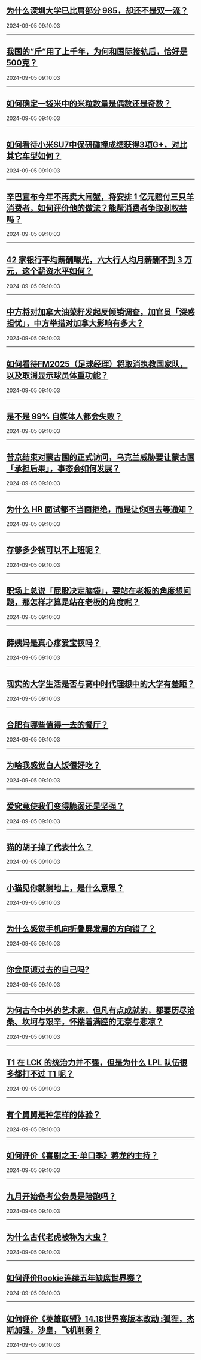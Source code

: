 ## [为什么深圳大学已比肩部分 985，却还不是双一流？](https://www.zhihu.com/question/660507596)

2024-09-05 09:10:03

---
## [我国的“斤”用了上千年，为何和国际接轨后，恰好是500克？](https://www.zhihu.com/question/666172030)

2024-09-05 09:10:03

---
## [如何确定一袋米中的米粒数量是偶数还是奇数？](https://www.zhihu.com/question/666009766)

2024-09-05 09:10:03

---
## [如何看待小米SU7中保研碰撞成绩获得3项G+，对比其它车型如何？](https://www.zhihu.com/question/666264552)

2024-09-05 09:10:03

---
## [辛巴宣布今年不再卖大闸蟹，将安排 1 亿元赔付三只羊消费者，如何评价他的做法？能帮消费者争取到权益吗？](https://www.zhihu.com/question/666212183)

2024-09-05 09:10:03

---
## [42 家银行平均薪酬曝光，六大行人均月薪酬不到 3 万元，这个薪资水平如何？](https://www.zhihu.com/question/666071365)

2024-09-05 09:10:03

---
## [中方将对加拿大油菜籽发起反倾销调查，加官员「深感担忧」，中方举措对加拿大影响有多大？](https://www.zhihu.com/question/666189439)

2024-09-05 09:10:03

---
## [如何看待FM2025（足球经理）将取消执教国家队，以及取消显示球员体重功能？](https://www.zhihu.com/question/666261063)

2024-09-05 09:10:03

---
## [是不是 99% 自媒体人都会失败？](https://www.zhihu.com/question/660853990)

2024-09-05 09:10:03

---
## [普京结束对蒙古国的正式访问，乌克兰威胁要让蒙古国「承担后果」，事态会如何发展？](https://www.zhihu.com/question/666160790)

2024-09-05 09:10:03

---
## [为什么 HR 面试都不当面拒绝，而是让你回去等通知？](https://www.zhihu.com/question/665937675)

2024-09-05 09:10:03

---
## [存够多少钱可以不上班呢？](https://www.zhihu.com/question/666197070)

2024-09-05 09:10:03

---
## [职场上总说「屁股决定脑袋」，要站在老板的角度想问题，那怎样才算是站在老板的角度呢？](https://www.zhihu.com/question/665935210)

2024-09-05 09:10:03

---
## [薛姨妈是真心疼爱宝钗吗？](https://www.zhihu.com/question/666153576)

2024-09-05 09:10:03

---
## [现实的大学生活是否与高中时代理想中的大学有差距？](https://www.zhihu.com/question/495674818)

2024-09-05 09:10:03

---
## [合肥有哪些值得一去的餐厅？](https://www.zhihu.com/question/35665594)

2024-09-05 09:10:03

---
## [为啥我感觉白人饭很好吃？](https://www.zhihu.com/question/638698784)

2024-09-05 09:10:03

---
## [爱究竟使我们变得脆弱还是坚强？](https://www.zhihu.com/question/665559176)

2024-09-05 09:10:03

---
## [猫的胡子掉了代表什么？](https://www.zhihu.com/question/663673748)

2024-09-05 09:10:03

---
## [小猫见你就躺地上，是什么意思？](https://www.zhihu.com/question/661716643)

2024-09-05 09:10:03

---
## [为什么感觉手机向折叠屏发展的方向错了？](https://www.zhihu.com/question/592056069)

2024-09-05 09:10:03

---
## [你会原谅过去的自己吗?](https://www.zhihu.com/question/663326165)

2024-09-05 09:10:03

---
## [为何古今中外的艺术家，但凡有点成就的，都要历尽沧桑、坎坷与艰辛，怀揣着满腔的无奈与悲凉？](https://www.zhihu.com/question/663410430)

2024-09-05 09:10:03

---
## [T1 在 LCK 的统治力并不强，但是为什么 LPL 队伍很多都打不过 T1 呢？](https://www.zhihu.com/question/665764247)

2024-09-05 09:10:03

---
## [有个舅舅是种怎样的体验？](https://www.zhihu.com/question/265918018)

2024-09-05 09:10:03

---
## [如何评价《喜剧之王·单口季》蒋龙的主持？](https://www.zhihu.com/question/665202126)

2024-09-05 09:10:03

---
## [九月开始备考公务员是陪跑吗？](https://www.zhihu.com/question/665003124)

2024-09-05 09:10:03

---
## [为什么古代老虎被称为大虫？](https://www.zhihu.com/question/29161985)

2024-09-05 09:10:03

---
## [如何评价Rookie连续五年缺席世界赛？](https://www.zhihu.com/question/666109057)

2024-09-05 09:10:03

---
## [如何评价《英雄联盟》14.18世界赛版本改动 :狐狸，杰斯加强，沙皇，飞机削弱？](https://www.zhihu.com/question/666186347)

2024-09-05 09:10:03

---
